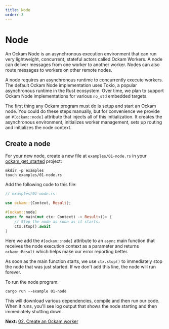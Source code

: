 ```yaml
---
title: Node
order: 3
---
```


# Node

An Ockam Node is an asynchronous execution environment that can run very
lightweight, concurrent, stateful actors called Ockam Workers. A node can
deliver messages from one worker to another worker. Nodes can also route
messages to workers on other remote nodes.

A node requires an asynchronous runtime to concurrently execute workers.
The default Ockam Node implementation uses Tokio, a popular asynchronous
runtime in the Rust ecosystem. Over time, we plan to support Ockam Node
implementations for various `no_std` embedded targets.

The first thing any Ockam program must do is setup and start an Ockam node.
You could do these steps manually, but for convenience we provide an
`#[ockam::node]` attribute that injects all of this initialization.
It creates the asynchronous environment, initializes worker management,
sets up routing and initializes the node context.

## Create a node

For your new node, create a new file at `examples/01-node.rs` in your
[ockam_get_started](/learn/how-to-guides/rust/00-setup) project:

```
mkdir -p examples
touch examples/01-node.rs
```

Add the following code to this file:

```rust
// examples/01-node.rs

use ockam::{Context, Result};

#[ockam::node]
async fn main(mut ctx: Context) -> Result<()> {
    // Stop the node as soon as it starts.
    ctx.stop().await
}
```

Here we add the `#[ockam::node]` attribute to an `async` main function that
receives the node execution context as a parameter and returns `ockam::Result`
which helps make our error reporting better.

As soon as the main function starts, we use `ctx.stop()` to immediately stop
the node that was just started. If we don't add this line, the node will run
forever.

To run the node program:

```
cargo run --example 01-node
```

This will download various dependencies, compile and then run our code. When it
runs, you'll see log output that shows the node starting and then
immediately shutting down.

<span><b>Next:</b> <a href="/learn/how-to-guides/rust/02-worker">02. Create an Ockam worker</a></span>
